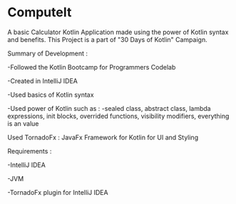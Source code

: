 # ComputeIt
A basic Calculator Kotlin Application made using the power of Kotlin syntax and benefits. This Project is a part of "30 Days of Kotlin" Campaign.

Summary of Development : 

  -Followed the Kotlin Bootcamp for Programmers Codelab
  
  -Created in IntelliJ IDEA
  
  -Used basics of Kotlin syntax
  
  -Used power of Kotlin such as :
    -sealed class, abstract class, lambda expressions, init blocks, overrided functions, visibility modifiers, everything is an value
    
Used TornadoFx : JavaFx Framework for Kotlin for UI and Styling

Requirements :

  -IntelliJ IDEA
  
  -JVM
  
  -TornadoFx plugin for IntelliJ IDEA
